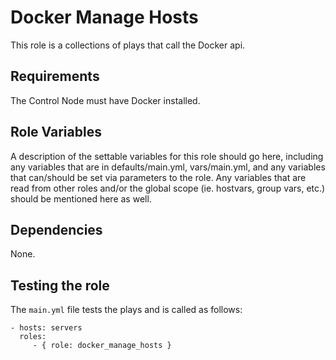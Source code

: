 # Docker Manage Hosts

This role is a collections of plays that call the Docker api.

## Requirements

The Control Node must have Docker installed.

## Role Variables

A description of the settable variables for this role should go here, including any variables that are in defaults/main.yml, vars/main.yml, and any variables that can/should be set via parameters to the role. Any variables that are read from other roles and/or the global scope (ie. hostvars, group vars, etc.) should be mentioned here as well.

## Dependencies

None.

## Testing the role

The `main.yml` file tests the plays and is called as follows:

    - hosts: servers
      roles:
         - { role: docker_manage_hosts }
